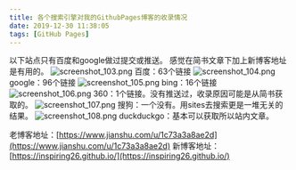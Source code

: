 ```yaml
---
title: 各个搜索引擎对我的GithubPages博客的收录情况
date: 2019-12-30 11:38:05
tags: [GitHub Pages]
---
```

以下站点只有百度和google做过提交或推送。
感觉在简书文章下加上新博客地址是有用的。
![screenshot_103.png](screenshot_103.png)
百度：63个链接
![screenshot_104.png](screenshot_104.png)
google：96个链接
![screenshot_105.png](screenshot_105.png)
bing：16个链接
![screenshot_106.png](screenshot_106.png)
360：1个链接。没有推送过，收录原因可能是从简书获取的。
![screenshot_107.png](screenshot_107.png)
搜狗：一个没有。用sites去搜索更是一堆无关的结果。
![screenshot_108.png](screenshot_108.png)
duckduckgo：基本可以获取所以站内文章。







老博客地址：[https://www.jianshu.com/u/1c73a3a8ae2d](https://www.jianshu.com/u/1c73a3a8ae2d)
新博客地址：[https://inspiring26.github.io/](https://inspiring26.github.io/)